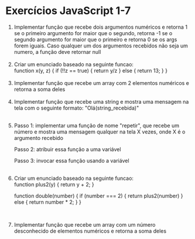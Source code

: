 # Exercícios JavaScript 1-7

<ol>
  <li>
    Implementar função que recebe dois argumentos numéricos e
retorna 1 se o primeiro argumento for maior que o segundo, retorna -1 se o
segundo argumento for maior que o primeiro e retorna 0 se os args forem iguais.
Caso qualquer um dos argumentos recebidos não seja um numero, a função deve
retornar null</li><br>
    
  <li>
    Criar um enunciado baseado na seguinte funcao: <br>
    function x(y, z) {
  if (!!z == true) {
    return y/z
  } else {
    return 13;
  }
}
</li><br>
  
  <li>
    Implementar função que recebe um array com 2 elementos numéricos e retorna a soma deles</li><br>
  
  <li>
    Implementar função que recebe uma string e mostra uma mensagem na tela com o
    seguinte formato: "Olá(string_recebida)"</li><br>
  
  <li>
  <p>Passo 1: implementar uma função de nome "repetir", que recebe um número e mostra uma mensagem qualquer
    na tela X vezes, onde X é o argumento recebido</p>
    <p>Passo 2: atribuir essa função a uma variável</p>
    <p>Passo 3: invocar essa função usando a variável</p>
</li><br>
  
  <li>
    Criar um enunciado baseado na  seguinte funcao: <br>
    function plus2(y) {
  return y + 2;
}

function double(number) {
  if (number === 2) {
    return plus2(number)
  } else {
    return number * 2;
  }
    }</li><br>
  
  <li>
    Implementar função que recebe um array com um número desconhecido de elementos
    numéricos e retorna a soma deles</li>
  
  </ol>

